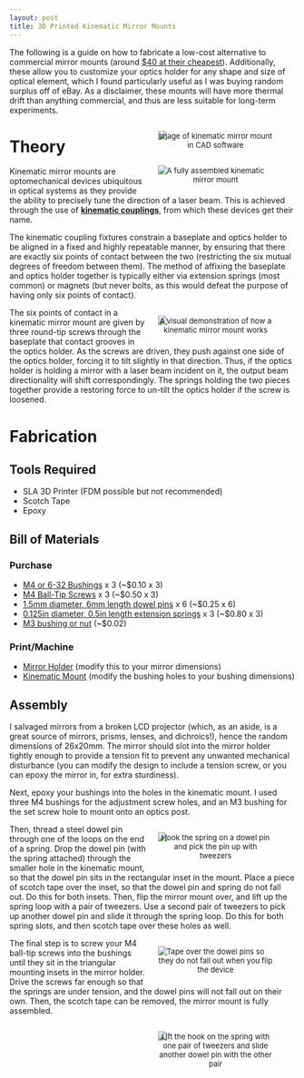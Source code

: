 ```yaml
---
layout: post
title: 3D Printed Kinematic Mirror Mounts
---
```



The following is a guide on how to fabricate a low-cost alternative to commercial mirror mounts (around [$40 at their cheapest](https://www.thorlabs.com/thorproduct.cfm?partnumber=KM05)). Additionally, these allow you to customize your optics holder for any shape and size of optical element, which I found particularly useful as I was buying random surplus off of eBay. As a disclaimer, these mounts will have more thermal drift than anything commercial, and thus are less suitable for long-term experiments.

<figure style="float: right; margin-left: 20px; width:40%; height:auto;">
<img src="{{site.url}}/static/projects/mot/kinematic.png"/>
     <figcaption style="text-align:center; font-size: 13px; margin-top:-15px;">Image of kinematic mirror mount in CAD software</figcaption>
</figure>

<figure style="float: right; margin-left: 20px; width:40%; height:auto;">
<img src="{{site.url}}/static/projects/mot/mirror-final.jpg"/>
     <figcaption style="text-align:center; font-size: 13px; margin-top:-15px;">A fully assembled kinematic mirror mount</figcaption>
</figure>

# Theory

Kinematic mirror mounts are optomechanical devices ubiquitous in optical systems as they provide the ability to precisely tune the direction of a laser beam. This is achieved through the use of [**kinematic couplings**](https://en.wikipedia.org/wiki/Kinematic_coupling), from which these devices get their name.

The kinematic coupling fixtures constrain a baseplate and optics holder to be aligned in a fixed and highly repeatable manner, by ensuring that there are exactly six points of contact between the two (restricting the six mutual degrees of freedom between them). The method of affixing the baseplate and optics holder together is typically either via extension springs (most common) or magnets (but never bolts, as this would defeat the purpose of having only six points of contact).

<figure style="float: right; margin-left: 20px; width:40%; height:auto;">
<img src="{{site.url}}/static/projects/mot/kinematics.gif"/>
     <figcaption style="text-align:center; font-size: 13px; margin-top:-15px;">A visual demonstration of how a kinematic mirror mount works</figcaption>
</figure>

The six points of contact in a kinematic mirror mount are given by three round-tip screws through the baseplate that contact grooves in the optics holder. As the screws are driven, they push against one side of the optics holder, forcing it to tilt slightly in that direction. Thus, if the optics holder is holding a mirror with a laser beam incident on it, the output beam directionality will shift correspondingly. The springs holding the two pieces together provide a restoring force to un-tilt the optics holder if the screw is loosened.

# Fabrication

## Tools Required

* SLA 3D Printer (FDM possible but not recommended)
* Scotch Tape
* Epoxy

## Bill of Materials

### Purchase

* [M4 or 6-32 Bushings](https://www.amazon.com/Hilitchi-250-Pcs-Threaded-Embedment-Assortment/dp/B0784VYCYY/) x 3 (~$0.10 x 3)
* [M4 Ball-Tip Screws](https://www.amazon.com/Stainless-Steel-Socket-Spring-Screws/dp/B09D9H73S4/) x 3 (~$0.50 x 3)
* [1.5mm diameter, 6mm length dowel pins](https://www.mcmaster.com/93600A061/) x 6 (~$0.25 x 6)
* [0.125in diameter, 0.5in length extension springs](https://www.mcmaster.com/9654K942/) x 3 (~$0.80 x 3)
* [M3 bushing or nut](https://www.mcmaster.com/93090A636/) (~$0.02)  

### Print/Machine

* [Mirror Holder](https://github.com/m-k-S/openMOT/blob/master/cad/mirror_mounts/stl/26x20mm%20Mirror.stl) (modify this to your mirror dimensions)
* [Kinematic Mount](https://github.com/m-k-S/openMOT/blob/master/cad/mirror_mounts/stl/Kinematic%20Holder%20(M4%20Bushings).stl) (modify the bushing holes to your bushing dimensions)

<!-- <div id="model" style="width: 500px; height: 500px"> </div>
<script src="{{ site.url }}/public/js/three.min.js"></script>
<script src="{{ site.url }}/public/js/STLLoader.js"></script>
<script src="{{ site.url }}/public/js/OrbitControls.js"></script>

<script type="text/javascript">
function STLViewerEnable(classname) {
    var models = document.getElementsByClassName(classname);
    for (var i = 0; i < models.length; i++) {
        STLViewer(models[i], models[i].getAttribute("data-src"));
    }
}

function STLViewer(elementID, model) {
    var elem = document.getElementById(elementID);
    var renderer = new THREE.WebGLRenderer({ antialias: true, alpha: true });
    var camera = new THREE.PerspectiveCamera(70, elem.clientWidth / elem.clientHeight, 1, 1000);
    renderer.setSize(elem.clientWidth, elem.clientHeight);
    elem.appendChild(renderer.domElement);

    window.addEventListener('resize', function () {
        renderer.setSize(elem.clientWidth, elem.clientHeight);
        camera.aspect = elem.clientWidth / elem.clientHeight;
        camera.updateProjectionMatrix();
    }, false);

    var controls = new THREE.OrbitControls(camera, renderer.domElement);
    controls.enableDamping = true;
    controls.rotateSpeed = 0.05;
    controls.dampingFactor = 0.1;
    controls.enableZoom = false;
    controls.enablePan = false;
    controls.autoRotate = true;
    controls.autoRotateSpeed = .75;

    var scene = new THREE.Scene();

    scene.add(new THREE.HemisphereLight(0xffffff, 0x080820, 1.5));

    (new THREE.STLLoader()).load(model, function (geometry) {
        var material = new THREE.MeshPhongMaterial({ color: 0xff5533, specular: 100, shininess: 100 });
        var mesh = new THREE.Mesh(geometry, material);
        scene.add(mesh);

        // Compute the middle
        var middle = new THREE.Vector3();
        geometry.computeBoundingBox();
        geometry.boundingBox.getCenter(middle);

        // Center it
        mesh.position.x = -1 * middle.x;
        mesh.position.y = -1 * middle.y;
        mesh.position.z = -1 * middle.z;

        // Pull the camera away as needed
        var largestDimension = Math.max(geometry.boundingBox.max.x,
            geometry.boundingBox.max.y, geometry.boundingBox.max.z)
        camera.position.z = largestDimension * 1.5;


        var animate = function () {
            requestAnimationFrame(animate);
            controls.update();
            renderer.render(scene, camera);
        }; animate();

    });
}
window.onload = function() {
    // STLViewer("model", "{{site.url}}/public/Kinematic Holder (M4 Bushings).stl");
    STLViewer("model", "https://github.com/m-k-S/openMOT/blob/master/cad/mirror_mounts/stl/Kinematic%20Holder%20(M4%20Bushings).stl");

    console.log("test");
}
</script> -->

## Assembly

I salvaged mirrors from a broken LCD projector (which, as an aside, is a great source of mirrors, prisms, lenses, and dichroics!), hence the random dimensions of 26x20mm. The mirror should slot into the mirror holder tightly enough to provide a tension fit to prevent any unwanted mechanical disturbance (you can modify the design to include a tension screw, or you can epoxy the mirror in, for extra sturdiness).

Next, epoxy your bushings into the holes in the kinematic mount. I used three M4 bushings for the adjustment screw holes, and an M3 bushing for the set screw hole to mount onto an optics post.

<figure style="float: right; margin-left: 20px; width:40%; height:auto;">
<img src="{{site.url}}/static/projects/mot/mirror-spring-tweezer.jpg"/>
     <figcaption style="text-align:center; font-size: 13px; margin-top:-15px;">Hook the spring on a dowel pin and pick the pin up with tweezers</figcaption>
</figure>

Then, thread a steel dowel pin through one of the loops on the end of a spring. Drop the dowel pin (with the spring attached) through the smaller hole in the kinematic mount, so that the dowel pin sits in the rectangular inset in the mount. Place a piece of scotch tape over the inset, so that the dowel pin and spring do not fall out. Do this for both insets. Then, flip the mirror mount over, and lift up the spring loop with a pair of tweezers. Use a second pair of tweezers to pick up another dowel pin and slide it through the spring loop. Do this for both spring slots, and then scotch tape over these holes as well.

<figure style="float: right; margin-left: 20px; width:40%; height:auto;">
<img src="{{site.url}}/static/projects/mot/mirror-tape-assembly.jpg"/>
     <figcaption style="text-align:center; font-size: 13px; margin-top:-15px;">Tape over the dowel pins so they do not fall out when you flip the device</figcaption>
</figure>

The final step is to screw your M4 ball-tip screws into the bushings until they sit in the triangular mounting insets in the mirror holder. Drive the screws far enough so that the springs are under tension, and the dowel pins will not fall out on their own. Then, the scotch tape can be removed, the mirror mount is fully assembled.

<figure style="float: right; margin-left: 20px; width:40%; height:auto;">
<img src="{{site.url}}/static/projects/mot/mirror-tweezer-assembly.jpg"/>
     <figcaption style="text-align:center; font-size: 13px; margin-top:-15px;">Lift the hook on the spring with one pair of tweezers and slide another dowel pin with the other pair</figcaption>
</figure>
